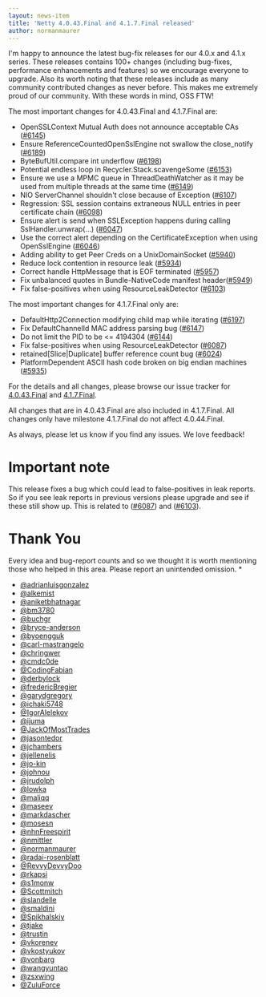 ```yaml
---
layout: news-item
title: 'Netty 4.0.43.Final and 4.1.7.Final released'
author: normanmaurer
---
```


I'm happy to announce the latest bug-fix releases for our 4.0.x and 4.1.x series. These releases contains 100+ changes (including bug-fixes, performance enhancements and features) so we encourage everyone to upgrade.
Also its worth noting that these releases include as many community contributed changes as never before. This makes me extremely proud of our community. With these words in mind, OSS FTW!

The most important changes for 4.0.43.Final and 4.1.7.Final are:

* OpenSSLContext Mutual Auth does not announce acceptable CAs ([#6145](https://github.com/netty/netty/pull/6145))
* Ensure ReferenceCountedOpenSslEngine not swallow the close_notify ([#6189](https://github.com/netty/netty/pull/6189))
* ByteBufUtil.compare int underflow ([#6198](https://github.com/netty/netty/pull/6198))
* Potential endless loop in Recycler.Stack.scavengeSome ([#6153](https://github.com/netty/netty/issues/6153))
* Ensure we use a MPMC queue in ThreadDeathWatcher as it may be used from multiple threads at the same time ([#6149](https://github.com/netty/netty/pull/6149))
* NIO ServerChannel shouldn't close because of Exception ([#6107](https://github.com/netty/netty/pull/6107))
* Regression: SSL session contains extraneous NULL entries in peer certificate chain ([#6098](https://github.com/netty/netty/issues/6098))
* Ensure alert is send when SSLException happens during calling SslHandler.unwrap(...) ([#6047](https://github.com/netty/netty/pull/6047))
* Use the correct alert depending on the CertificateException when using OpenSslEngine ([#6046](https://github.com/netty/netty/pull/6046))
* Adding ability to get Peer Creds on a UnixDomainSocket ([#5940](https://github.com/netty/netty/pull/5940))
* Reduce lock contention in resource leak ([#5934](https://github.com/netty/netty/pull/5934))
* Correct handle HttpMessage that is EOF terminated ([#5957](https://github.com/netty/netty/pull/5957))
* Fix unbalanced quotes in Bundle-NativeCode manifest header([#5949](https://github.com/netty/netty/pull/5949))
* Fix false-positives when using ResourceLeakDetector ([#6103](https://github.com/netty/netty/pull/6103))

The most important changes for 4.1.7.Final only are:

* DefaultHttp2Connection modifying child map while iterating ([#6197](https://github.com/netty/netty/pull/6197))
* Fix DefaultChannelId MAC address parsing bug ([#6147](https://github.com/netty/netty/pull/6147))
* Do not limit the PID to be <= 4194304 ([#6144](https://github.com/netty/netty/pull/6144))
* Fix false-positives when using ResourceLeakDetector ([#6087](https://github.com/netty/netty/pull/6087))
* retained[Slice|Duplicate] buffer reference count bug ([#6024](https://github.com/netty/netty/pull/6024))
* PlatformDependent ASCII hash code broken on big endian machines ([#5935](https://github.com/netty/netty/pull/5935))

For the details and all changes, please browse our issue tracker for [4.0.43.Final](https://github.com/netty/netty/milestone/154?closed=1) and [4.1.7.Final](https://github.com/netty/netty/milestone/155?closed=1).

All changes that are in 4.0.43.Final are also included in 4.1.7.Final. All changes only have milestone 4.1.7.Final
do not affect 4.0.44.Final.

As always, please let us know if you find any issues. We love feedback!

# Important note

This release fixes a bug which could lead to false-positives in leak reports. So if you see leak reports in previous versions please upgrade and see if these still show up. This is related to ([#6087](https://github.com/netty/netty/pull/6087)) and ([#6103](https://github.com/netty/netty/pull/6103)).

# Thank You

Every idea and bug-report counts and so we thought it is worth mentioning those who helped in this area. Please report an unintended omission.
*  
* [@adrianluisgonzalez](https://github.com/adrianluisgonzalez)
* [@alkemist](https://github.com/alkemist)
* [@aniketbhatnagar](https://github.com/aniketbhatnagar)
* [@bm3780](https://github.com/bm3780)
* [@buchgr](https://github.com/buchgr)
* [@bryce-anderson](https://github.com/bryce-anderson)
* [@byoengguk](https://github.com/byoengguk)
* [@carl-mastrangelo](https://github.com/carl-mastrangelo)
* [@chringwer](https://github.com/chringwer)
* [@cmdc0de](https://github.com/cmdc0de)
* [@CodingFabian](https://github.com/CodingFabian)
* [@derbylock](https://github.com/derbylock)
* [@fredericBregier](https://github.com/fredericBregier)
* [@garydgregory](https://github.com/garydgregory)
* [@ichaki5748](https://github.com/ichaki5748)
* [@IgorAlelekov](https://github.com/IgorAlelekov)
* [@ijuma](https://github.com/ijuma)
* [@JackOfMostTrades](https://github.com/JackOfMostTrades)
* [@jasontedor](https://github.com/jasontedor)
* [@jchambers](https://github.com/jchambers)
* [@jellenelis](https://github.com/jellenelis)
* [@jo-kin](https://github.com/jo-kin)
* [@johnou](https://github.com/johnou)
* [@jrudolph](https://github.com/jrudolph)
* [@lowka](https://github.com/lowka)
* [@maliqq](https://github.com/maliqq)
* [@maseev](https://github.com/maseev)
* [@markdascher](https://github.com/markdascher)
* [@mosesn](https://github.com/mosesn)
* [@nhnFreespirit](https://github.com/nhnFreespirit)
* [@nmittler](https://github.com/nmittler)
* [@normanmaurer](https://github.com/normanmaurer)
* [@radai-rosenblatt](https://github.com/radai-rosenblatt)
* [@RevvyDevvyDoo](https://github.com/RevvyDevvyDoo)
* [@rkapsi](https://github.com/rkapsi)
* [@s1monw](https://github.com/s1monw)
* [@Scottmitch](https://github.com/Scottmitch)
* [@slandelle](https://github.com/slandelle)
* [@smaldini](https://github.com/smaldini)
* [@Spikhalskiy](https://github.com/Spikhalskiy)
* [@tjake](https://github.com/tjake)
* [@trustin](https://github.com/trustin)
* [@vkorenev](https://github.com/vkorenev)
* [@vkostyukov](https://github.com/vkostyukov)
* [@vonbarg](https://github.com/vonbarg)
* [@wangyuntao](https://github.com/wangyuntao)
* [@zsxwing](https://github.com/zsxwing)
* [@ZuluForce](https://github.com/ZuluForce)

